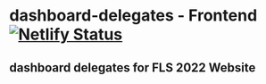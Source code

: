 # dashboard-delegates - Frontend [![Netlify Status](https://api.netlify.com/api/v1/badges/1e1c66b7-82df-4447-9015-1d408437a56b/deploy-status)](https://app.netlify.com/sites/fls22-dashboard/deploys)

<h2>dashboard delegates for FLS 2022 Website</h2>




